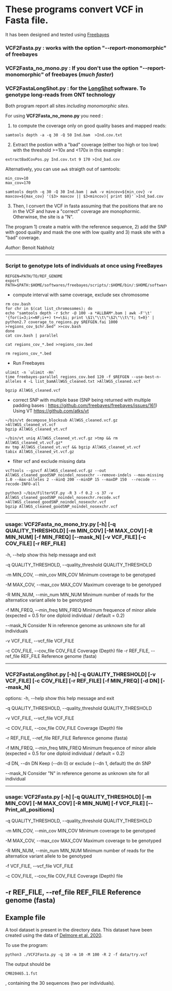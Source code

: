 # These programs convert VCF in Fasta file. 

It has been designed and tested using [Freebayes](https://github.com/freebayes/freebayes)

### VCF2Fasta.py : works with the option "--report-monomorphic" of freebayes

### VCF2Fasta_no_mono.py : If you don't use the option "--report-monomorphic" of freebayes (*much faster*)

### VCF2FastaLongShot.py : for the [LongShot](https://github.com/pjedge/longshot) software. To genotype long-reads from ONT technology

Both program report all sites *including monomorphic sites*.

For using **VCF2Fasta_no_mono.py** you need :

1) to compute the coverage only on good quality bases and mapped reads:
```
samtools depth -a -q 30 -Q 50 Ind.bam  >Ind.cov.txt
```

2) Extract the postion with a "bad" coverage (either too high or too low) with the threshold >=10x and <170x in this example :
```
extractBadCovPos.py Ind.cov.txt 9 170 >Ind_bad.cov
```

Alternatively, you can use `awk` straigth out of samtools:
```
min_cov=10
max_cov=170

samtools depth -q 30 -Q 30 Ind.bam | awk -v mincov=${min_cov} -v maxcov=${max_cov} '($3> maxcov || $3<mincov){ print $0}' >Ind_bad.cov
```

3) Then, I convert the VCF in fasta assuming that the positions that are no in the VCF and have a 
"correct" coverage are monophormic. Otherwinse, the site is a "N". 

The program 1) create a matrix with the reference sequence, 2) add the SNP with good quality and 
mask the one with low quality and 3) mask site with a "bad" coverage.

*Author:* Benoit Nabholz

--------
### Script to genotype lots of individuals at once using FreeBayes

```
REFGEN=PATH/TO/REF_GENOME
export PATH=$PATH:$HOME/softwares/freebayes/scripts/:$HOME/bin/:$HOME/softwares/freebayes/vcflib/scripts/:$HOME/softwares/freebayes/vcflib/bin/:/media/bigvol/benoit/softwares/speedseq/bin/
```


- compute interval with same coverage, exclude sex chromosome
```
rm cov.bash
for chr in $(cat list_chromosomes); do
echo "samtools depth -r $chr -@ 100 -a *ALLBAM*.bam | awk -F'\t'  '{for(i=3;i<=NF;i++) t+=\$i; print \$1\"\\t\"\$2\"\\t\"t; t=0}' | python2.7 coverage_to_regions.py $REFGEN.fai 1000 >regions_cov_$chr.bed" >>cov.bash
done
cat cov.bash | parallel

cat regions_cov_*.bed >regions_cov.bed

rm regions_cov_*.bed

```

- Run Freebayes
```
ulimit -n `ulimit -Hn`
time freebayes-parallel regions_cov.bed 120 -f $REFGEN --use-best-n-alleles 4 -L list_bamAllWGS_cleaned.txt >AllWGS_cleaned.vcf

bgzip AllWGS_cleaned.vcf
```

- correct SNP with multiple base  (SNP being returned with multiple padding bases : https://github.com/freebayes/freebayes/issues/161)
Using VT https://github.com/atks/vt
```
~/bin/vt decompose_blocksub AllWGS_cleaned.vcf.gz >AllWGS_cleaned_vt.vcf
bgzip AllWGS_cleaned_vt.vcf

~/bin/vt uniq AllWGS_cleaned_vt.vcf.gz >tmp && rm AllWGS_cleaned_vt.vcf.gz*
mv tmp AllWGS_cleaned_vt.vcf && bgzip AllWGS_cleaned_vt.vcf
tabix AllWGS_cleaned_vt.vcf.gz
```

- filter vcf and exclude missing data
```
vcftools --gzvcf AllWGS_cleaned.vcf.gz --out AllWGS_cleaned_goodSNP_noindel_nosexchr --remove-indels --max-missing 1.0 --max-alleles 2 --minQ 200 --minDP 15 --maxDP 150  --recode --recode-INFO-all

python3 ~/bin/FilterVCF.py -R 3 -f 0.2 -s 37 -v AllWGS_cleaned_goodSNP_noindel_nosexchr.recode.vcf >AllWGS_cleaned_goodSNP_noindel_nosexchr.vcf
bgzip AllWGS_cleaned_goodSNP_noindel_nosexchr.vcf
```                   


--------

### usage: VCF2Fasta_no_mono_try.py [-h] [-q QUALITY_THRESHOLD] [-m MIN_COV] [-M MAX_COV] [-R MIN_NUM] [-f MIN_FREQ] [--mask_N] [-v VCF_FILE] [-c COV_FILE] [-r REF_FILE]

  -h, --help            show this help message and exit
  
  -q QUALITY_THRESHOLD, --quality_threshold QUALITY_THRESHOLD
  
  -m MIN_COV, --min_cov MIN_COV
                        Minimum coverage to be genotyped
                        
  -M MAX_COV, --max_cov MAX_COV
                        Maximum coverage to be genotyped
                        
  -R MIN_NUM, --min_num MIN_NUM
                        Minimum number of reads for the alternatice variant allele to be genotyped
                        
  -f MIN_FREQ, --min_freq MIN_FREQ
                        Minimum frequence of minor allele (expected = 0.5 for one diploid individual / default = 0.2)
                        
  --mask_N              Consider N in reference genome as unknown site for all individuals
  
  -v VCF_FILE, --vcf_file VCF_FILE
  
  -c COV_FILE, --cov_file COV_FILE
                        Coverage (Depth) file
  -r REF_FILE, --ref_file REF_FILE
                        Reference genome (fasta)

--------
###     VCF2FastaLongShot.py [-h] [-q QUALITY_THRESHOLD] [-v VCF_FILE] [-c COV_FILE] [-r REF_FILE] [-f MIN_FREQ] [-d DN] [--mask_N]
 
options:
  -h, --help            show this help message and exit
  
  -q QUALITY_THRESHOLD, --quality_threshold QUALITY_THRESHOLD
  
  -v VCF_FILE, --vcf_file VCF_FILE
  
  -c COV_FILE, --cov_file COV_FILE
                        Coverage (Depth) file
                        
  -r REF_FILE, --ref_file REF_FILE
                        Reference genome (fasta)
                        
  -f MIN_FREQ, --min_freq MIN_FREQ
                        Minimum frequence of minor allele (expected = 0.5 for one diploid individual / default = 0.2)
                        
  -d DN, --dn DN        Keep (--dn 0) or exclude (--dn 1, default) the dn SNP
  
  --mask_N              Consider "N" in reference genome as unknown site for all individual

--------

### usage: VCF2Fasta.py [-h] [-q QUALITY_THRESHOLD] [-m MIN_COV] [-M MAX_COV] [-R MIN_NUM] [-f VCF_FILE] [--Print_all_positions]


  -q QUALITY_THRESHOLD, --quality_threshold QUALITY_THRESHOLD

  
  -m MIN_COV, --min_cov MIN_COV
                        Minimum coverage to be genotyped


  -M MAX_COV, --max_cov MAX_COV
                        Maximum coverage to be genotyped


  -R MIN_NUM, --min_num MIN_NUM
                        Minimum number of reads for the alternatice variant allele to be genotyped


  -f VCF_FILE, --vcf_file VCF_FILE

  -c COV_FILE, --cov_file COV_FILE
                        Coverage (Depth) file

  -r REF_FILE, --ref_file REF_FILE
                        Reference genome (fasta)
-----

## Example file
A tool dataset is present in the directory data. This dataset have been created using the data of [Delmore et al. 2020](https://elifesciences.org/articles/54462).


To use the program:
``` 
python3 ./VCF2Fasta.py -q 10 -m 10 -M 100 -R 2 -f data/try.vcf
```

The output should be
```
CM020465.1.fst
```
, containing the 30 sequences (two per individuals).


